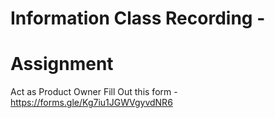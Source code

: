 # Information Class Recording - 

# Assignment
Act as Product Owner  Fill Out this form - https://forms.gle/Kg7iu1JGWVgyvdNR6
